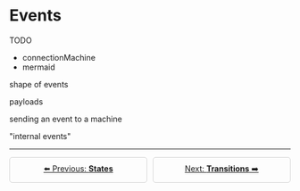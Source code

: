 # Events

TODO 

- connectionMachine
- mermaid

shape of events

payloads

sending an event to a machine

"internal events"


---

<div style="margin-top: 10px; display: flex; flex-direction: row; gap: 10px">
  <a style="display: inline-block; width: 50%; flex: 1; border: 1px solid lightgray; border-radius: 5px; padding: 10px; text-align: center" href="./states.md">⬅️ Previous: <strong>States</strong></a>
  <a style="display: inline-block; width: 50%; flex: 1; border: 1px solid lightgray; border-radius: 5px; padding: 10px; text-align: center" href="./transitions.md">Next: <strong>Transitions</strong> ➡️</a>
</div>

